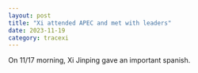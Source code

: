 ```yaml
---
layout: post
title: "Xi attended APEC and met with leaders"
date: 2023-11-19
category: tracexi
---
```


On 11/17 morning, Xi Jinping gave an important spanish.

